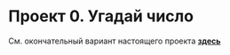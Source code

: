 # Проект 0. Угадай число


См. окончательный вариант настоящего проекта [**здесь**](https://github.com/Vladis-GitHub/sf_data_sciense/tree/main/project_0.2 "Проект 0")

